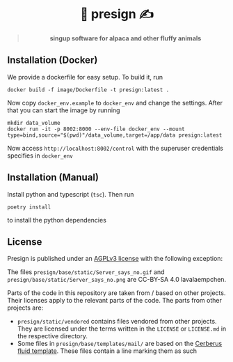 # <div align="center">🦙 presign ✍️</div>

> **<div align="center">singup software for alpaca and other fluffy animals</div>**

## Installation (Docker)

We provide a dockerfile for easy setup. To build it, run

```shell
docker build -f image/Dockerfile -t presign:latest .
```

Now copy `docker_env.example` to `docker_env` and change the settings.
After that you can start the image by running

```shell
mkdir data_volume
docker run -it -p 8002:8000 --env-file docker_env --mount type=bind,source="$(pwd)"/data_volume,target=/app/data presign:latest
```

Now access `http://localhost:8002/control` with the superuser credentials specifies in `docker_env`

## Installation (Manual)

Install python and typescript (`tsc`). Then run

```shell
poetry install
```

to install the python dependencies

## License

Presign is published under an [AGPLv3 license](./LICENSE) with the following exception:

The files `presign/base/static/Server_says_no.gif` and `presign/base/static/Server_says_no.png` are CC-BY-SA 4.0 lavalaempchen.

Parts of the code in this repository are taken from / based on other projects. Their licenses apply to the relevant parts of the code. The parts from other projects are:

- `presign/static/vendored` contains files vendored from other projects. They are licensed under the terms written in the `LICENSE` or `LICENSE.md` in the respective directory.
- Some files in `presign/base/templates/mail/` are based on the [Cerberus fluid template](https://github.com/TedGoas/Cerberus/blob/main/cerberus-fluid.html). These files contain a line marking them as such
